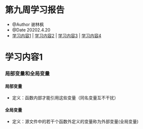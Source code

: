 # 第九周学习报告 
* @Author 谢林枫
* @Date 20202.4.20
* [学习内容1](#1) | [学习内容2](#2) | [学习内容3](#3) | [学习内容4](#4)

# <a id='1'>学习内容1</a>
### 局部变量和全局变量
#### 局部变量
* 定义：函数内部才能引用这些变量（同名变量互不干扰）
#### 全局变量
* 定义：源文件中的若干个函数外定义的变量称为外部变量(全局变量)
